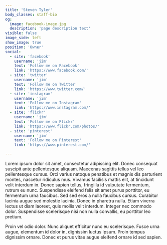 ```yaml
---
title: 'Steven Tyler'
body_classes: staff-bio
og:
  image: facebook-image.jpg
  description: 'page description text'
visible: false
image_side: left
show_image: true
position: 'Owner'
social:
  - site: 'facebook'
    username: 'jim'
    text: 'Follow me on Facebook'
    link: 'https://www.facebook.com/'
  - site: 'twitter'
    username: 'jim'
    text: 'Follow me on Twitter'
    link: 'https://www.twitter.com/'
  - site: 'instagram'
    username: 'jim'
    text: 'Follow me on Instagram'
    link: 'https://www.instagram.com/'
  - site: 'flickr'
    username: 'jim'
    text: 'Follow me on Flickr'
    link: 'https://www.flickr.com/photos/'
  - site: 'pinterest'
    username: 'jim'
    text: 'Follow me on Pinterest'
    link: 'https://www.pinterest.com/'

---
```


Lorem ipsum dolor sit amet, consectetur adipiscing elit. Donec consequat suscipit ante pellentesque aliquam. Maecenas sagittis tellus vel leo pellentesque cursus. Orci varius natoque penatibus et magnis dis parturient montes, nascetur ridiculus mus. Vivamus facilisis mattis elit, at tincidunt velit interdum in. Donec sapien tellus, fringilla id vulputate fermentum, rutrum eu nunc. Suspendisse eleifend felis sit amet purus porttitor, eu fermentum urna faucibus. Sed sed eros a nulla faucibus cursus. Curabitur lacinia augue sed molestie lacinia. Donec in pharetra nulla. Etiam viverra lectus ut diam laoreet, quis mollis velit interdum. Integer nec commodo dolor. Suspendisse scelerisque nisi non nulla convallis, eu porttitor leo pretium.

Proin vel odio dolor. Nunc aliquet efficitur nunc eu scelerisque. Fusce urna augue, elementum id dolor in, dignissim luctus ipsum. Proin tempus dignissim ornare. Donec et purus vitae augue eleifend ornare id sed sapien.
